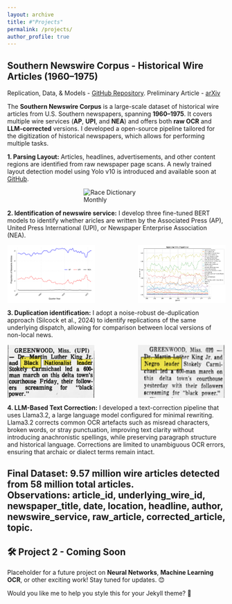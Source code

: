 ```yaml
---
layout: archive
title: #"Projects"
permalink: /projects/
author_profile: true
---
```


## Southern Newswire Corpus - Historical Wire Articles (1960–1975)
Replication, Data, & Models - [GitHub Repository](https://github.com/mikemcrae/southern-newswire). 
Preliminary Article - [arXiv](https://arxiv.com) 

The **Southern Newswire Corpus** is a large-scale dataset of historical wire articles from U.S. Southern newspapers, spanning **1960–1975**. It covers multiple wire services (**AP**, **UPI**, and **NEA**) and offers both **raw OCR** and **LLM-corrected** versions. I developed a open-source pipeline tailored for the digitization of historical newspapers, which allows for performing multiple tasks.  

**1. Parsing Layout:** Articles, headlines, advertisements, and other content regions are identified from raw newspaper page scans. A newly trained layout detection model using Yolo v10 is introduced and available soon at [GitHub](https://github.com/mikemcrae/southern-newswire). 

<p style="display: flex; justify-content: center;">
  <img src="/images/layout.jpg" alt="Race Dictionary Monthly" style="width: 30%;">
</p>

**2. Identification of newswire service:** I develop three fine-tuned BERT models to identify whether aricles are written by the Associated Press (AP), United Press International (UPI), or Newspaper Enterprise Association (NEA). 

<p style="display: flex; justify-content: space-between;">
  <img src="/images/2.ap_upi_nea_proportions.svg" alt="Event Study Q1-Q4" style="width: 40%;">
 <img src="/images/3.topics_over_time.svg" alt="Race Dictionary Monthly" style="width: 40%;">
</p>

**3. Duplication identification:** I adopt a noise-robust de-duplication approach (Silcock et al., 2024) to identify replications of the same underlying dispatch, allowing for comparison between local versions of non-local news.  

<p style="display: flex; justify-content: space-between;">
  <img src="/images/news1b.png" alt="news1" style="width: 40%;">
 <img src="/images/news2b.png" alt="news2" style="width: 40%;">
</p>

**4. LLM-Based Text Correction:** I developed a text-correction pipeline that uses Llama3.2, a large language model configured for minimal rewriting. Llama3.2 corrects common OCR artefacts such as misread characters, broken words, or stray punctuation, improving text clarity without introducing anachronistic spellings, while preserving paragraph structure and historical language. Corrections are limited to unambiguous OCR errors, ensuring that archaic or dialect terms remain intact.

**Final Dataset:** 9.57 million wire articles detected from 58 million total articles.  
**Observations:** article_id, underlying_wire_id, newspaper_title, date, location, headline, author, newswire_service, raw_article, corrected_article, topic.
---

## 🛠️ Project 2 - Coming Soon  
Placeholder for a future project on **Neural Networks**, **Machine Learning OCR**, or other exciting work! Stay tuned for updates. 😊

Would you like me to help you style this for your Jekyll theme? 🚀
